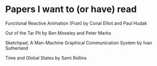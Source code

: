 # Papers I want to (or have) read

Functional Reactive Animation (Fran)
by Conal Elliot and Paul Hudak

Out of the Tar Pit
by Ben Moseley and Peter Marks

Sketchpad, A Man-Machine Graphical Communication System
by Ivan Sutherland

Time and Global States
by Sami Rollins

